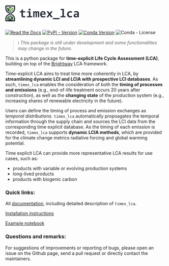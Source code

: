<h1>
  <picture>
    <source media="(prefers-color-scheme: dark)" srcset="docs/_static/logo_dark_nomargins.svg" height="50">
    <img alt="Text changing depending on mode. Light: 'So light!' Dark: 'So dark!'" src="docs/_static/logo_light_nomargins.svg" height="50">
  </picture>
</h1>

[![Read the Docs](https://img.shields.io/readthedocs/timex?label=documentation)](https://timex.readthedocs.io/en/latest/)
[![PyPI - Version](https://img.shields.io/pypi/v/timex-lca?color=%2300549f)](https://pypi.org/project/timex-lca/)
[![Conda Version](https://img.shields.io/conda/v/diepers/timex_lca?label=conda)](https://anaconda.org/diepers/timex_lca)
![Conda - License](https://img.shields.io/conda/l/diepers/timex_lca)

> ℹ️ *This package is still under development and some functionalities may change in the future.*

This is a python package for __time-explicit Life Cycle Assessment (LCA)__, building on top of the [Brightway](https://docs.brightway.dev/en/latest) LCA framework. 

Time-explicit LCA aims to treat time more coherently in LCA, by __streamlining dynamic LCI and LCIA with prospective LCI databases__. As such, `timex_lca` enables the consideration of both the __timing of processes and emissions__ (e.g., end-of-life treatment occurs 20 years after construction), as well as the __changing state__ of the production system (e.g., increasing shares of renewable electricity in the future). 

Users can define the timing of process and emission exchanges as *temporal distributions*. `timex_lca` automatically propoagates the temporal information through the supply chain and sources the LCI data from the corresponding time explicit database. As the timing of each emission is recorded, `timex_lca` supports __dynamic LCIA methods__, which are provided for the climate change metrics radiative forcing and global warming potential. 

Time explicit LCA can provide more representative LCA results for use cases, such as:
- products with variable or evolving production systems
- long-lived products
- products with biogenic carbon

### Quick links:
All [documentation](https://timex.readthedocs.io/en/latest/), including detailed description of `timex_lca`.

[Installation instructions](https://timex.readthedocs.io/en/latest/content/installation.html)

[Example notebook](https://github.com/TimoDiepers/timex/blob/main/notebooks/example_setac.ipynb)


### Questions and remarks:
For suggestions of improvements or reporting of bugs, please open an issue on the Github page, send a pull request or directly contact the maintainers.

